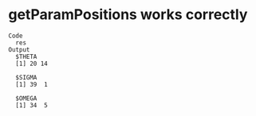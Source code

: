 # getParamPositions works correctly

    Code
      res
    Output
      $THETA
      [1] 20 14
      
      $SIGMA
      [1] 39  1
      
      $OMEGA
      [1] 34  5
      

